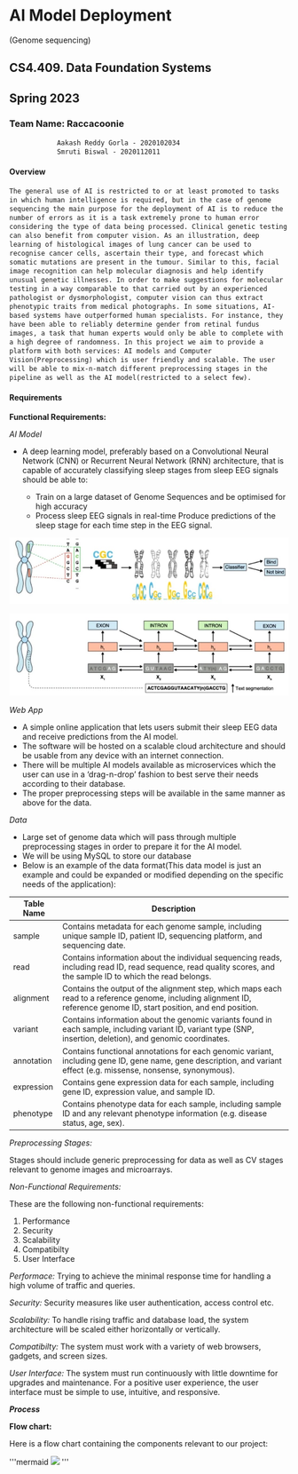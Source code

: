 # AI Model Deployment 
(Genome sequencing)



## CS4.409. Data Foundation Systems




## Spring 2023



### Team Name: **Raccacoonie**

				Aakash Reddy Gorla - 2020102034
				Smruti Biswal - 2020112011


#### **Overview**
	The general use of AI is restricted to or at least promoted to tasks in which human intelligence is required, but in the case of genome sequencing the main purpose for the deployment of AI is to reduce the number of errors as it is a task extremely prone to human error considering the type of data being processed. Clinical genetic testing can also benefit from computer vision. As an illustration, deep learning of histological images of lung cancer can be used to recognise cancer cells, ascertain their type, and forecast which somatic mutations are present in the tumour. Similar to this, facial image recognition can help molecular diagnosis and help identify unusual genetic illnesses. In order to make suggestions for molecular testing in a way comparable to that carried out by an experienced pathologist or dysmorphologist, computer vision can thus extract phenotypic traits from medical photographs. In some situations, AI-based systems have outperformed human specialists. For instance, they have been able to reliably determine gender from retinal fundus images, a task that human experts would only be able to complete with a high degree of randomness. In this project we aim to provide a platform with both services: AI models and Computer Vision(Preprocessing) which is user friendly and scalable. The user will be able to mix-n-match different preprocessing stages in the pipeline as well as the AI model(restricted to a select few).


#### **Requirements**

**Functional Requirements:**

*AI Model*

* A deep learning model, preferably based on a Convolutional Neural Network (CNN) or Recurrent Neural Network (RNN) architecture, that is capable of accurately classifying sleep stages from sleep EEG signals should be able to: 

	* Train on a large dataset of Genome Sequences and be optimised for high accuracy
	* Process sleep EEG signals in real-time
Produce predictions of the sleep stage for each time step in the EEG signal.

![1](Diagrams\RNN.jpg)

![2](Diagrams\CNN.jpg)



*Web App*

* A simple online application that lets users submit their sleep EEG data and receive predictions from the AI model.
* The software will be hosted on a scalable cloud architecture and should be usable from any device with an internet connection.
* There will be multiple AI models available as microservices which the user can use in a ‘drag-n-drop’ fashion to best serve their needs according to their database.
* The proper preprocessing steps will be available in the same manner as above for the data.

*Data*

* Large set of genome data which will pass through multiple preprocessing stages in order to prepare it for the AI model.
* We will be using MySQL to store our database
* Below is an example of the data format(This data model is just an example and could be expanded or modified depending on the specific needs of the application):

Table Name	| Description
----------- | ------------
sample | Contains metadata for each genome sample, including unique sample ID, patient ID, sequencing platform, and sequencing date.
read | Contains information about the individual sequencing reads, including read ID, read sequence, read quality scores, and the sample ID to which the read belongs.
alignment | Contains the output of the alignment step, which maps each read to a reference genome, including alignment ID, reference genome ID, start position, and end position.
variant | Contains information about the genomic variants found in each sample, including variant ID, variant type (SNP, insertion, deletion), and genomic coordinates.
annotation | Contains functional annotations for each genomic variant, including gene ID, gene name, gene description, and variant effect (e.g. missense, nonsense, synonymous).
expression | Contains gene expression data for each sample, including gene ID, expression value, and sample ID.
phenotype | Contains phenotype data for each sample, including sample ID and any relevant phenotype information (e.g. disease status, age, sex).



*Preprocessing Stages:*

Stages should include generic preprocessing for data as well as CV stages relevant to genome images and microarrays.
	
*Non-Functional Requirements:*

These are the following non-functional requirements:
1. Performance
2. Security
3. Scalability
4. Compatibilty
5. User Interface

*Performace:* 
Trying to achieve the minimal response time for handling a high volume of traffic and queries. 

*Security:*
Security measures like user authentication, access control etc.

*Scalability:*
To handle rising traffic and database load, the system architecture will be scaled either horizontally or vertically.

*Compatibilty:*
The system must work with a variety of web browsers, gadgets, and screen sizes.

*User Interface:*
The system must run continuously with little downtime for upgrades and maintenance. For a positive user experience, the user interface must be simple to use, intuitive, and responsive.


***Process***


**Flow chart:**

Here is a flow chart containing the components relevant to our project:

'''mermaid
[![](https://mermaid.ink/img/pako:eNolkNGKwjAQRX8lzLP-QIUFNXYRLAh1n9I-DMnYBpukTFOWIv77ZpO3cM-BIecNOhiCCgbGeRQPeei8EEclMaJoY2AcqBf7_Zc4le3OQdOyWD_0WT1leFYN6tF6EjdC9omKmtHRb-BX8c7Zk6pJ5ybxYLTZQm-EpHkKmyMfiyqzelHH-7UMlzzU6mchFlcfiZ-oqbA6s2_Vkl7Zxq0_wA4csUNr0rfe_04HcSRHHVTpaZBfHXT-kzxcY2g3r6GKvNIO1tlgJGkx1XBQPXFa0krGphBN6ZRzff4AhaVkfw?type=png)](https://mermaid.live/edit#pako:eNolkNGKwjAQRX8lzLP-QIUFNXYRLAh1n9I-DMnYBpukTFOWIv77ZpO3cM-BIecNOhiCCgbGeRQPeei8EEclMaJoY2AcqBf7_Zc4le3OQdOyWD_0WT1leFYN6tF6EjdC9omKmtHRb-BX8c7Zk6pJ5ybxYLTZQm-EpHkKmyMfiyqzelHH-7UMlzzU6mchFlcfiZ-oqbA6s2_Vkl7Zxq0_wA4csUNr0rfe_04HcSRHHVTpaZBfHXT-kzxcY2g3r6GKvNIO1tlgJGkx1XBQPXFa0krGphBN6ZRzff4AhaVkfw)
'''

